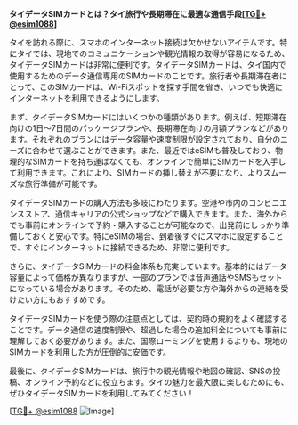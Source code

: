 **タイデータSIMカードとは？タイ旅行や長期滞在に最適な通信手段[[TG💪+ @esim1088](https://t.me/s/esim1088)]**

タイを訪れる際に、スマホのインターネット接続は欠かせないアイテムです。特にタイでは、現地でのコミュニケーションや観光情報の取得が容易になるため、タイデータSIMカードは非常に便利です。タイデータSIMカードは、タイ国内で使用するためのデータ通信専用のSIMカードのことです。旅行者や長期滞在者にとって、このSIMカードは、Wi-Fiスポットを探す手間を省き、いつでも快適にインターネットを利用できるようにします。

まず、タイデータSIMカードにはいくつかの種類があります。例えば、短期滞在向けの1日～7日間のパッケージプランや、長期滞在向けの月額プランなどがあります。それぞれのプランにはデータ容量や速度制限が設定されており、自分のニーズに合わせて選ぶことができます。また、最近ではeSIMも普及しており、物理的なSIMカードを持ち運ばなくても、オンラインで簡単にSIMカードを入手して利用できます。これにより、SIMカードの挿し替えが不要になり、よりスムーズな旅行準備が可能です。

タイデータSIMカードの購入方法も多岐にわたります。空港や市内のコンビニエンスストア、通信キャリアの公式ショップなどで購入できます。また、海外からでも事前にオンラインで予約・購入することが可能なので、出発前にしっかり準備しておくと安心です。特にeSIMの場合、到着後すぐにスマホに設定することで、すぐにインターネットに接続できるため、非常に便利です。

さらに、タイデータSIMカードの料金体系も充実しています。基本的にはデータ容量によって価格が異なりますが、一部のプランでは音声通話やSMSもセットになっている場合があります。そのため、電話が必要な方や海外からの連絡を受けたい方にもおすすめです。

タイデータSIMカードを使う際の注意点としては、契約時の規約をよく確認することです。データ通信の速度制限や、超過した場合の追加料金についても事前に理解しておく必要があります。また、国際ローミングを使用するよりも、現地のSIMカードを利用した方が圧倒的に安価です。

最後に、タイデータSIMカードは、旅行中の観光情報や地図の確認、SNSの投稿、オンライン予約などに役立ちます。タイの魅力を最大限に楽しむためにも、ぜひタイデータSIMカードを利用してみてください！

[[TG💪+ @esim1088](https://t.me/s/esim1088) ![Image](https://i.postimg.cc/Y0z9fWf4/image.png)]